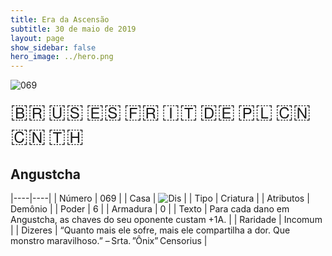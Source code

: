```yaml
---
title: Era da Ascensão
subtitle: 30 de maio de 2019
layout: page
show_sidebar: false
hero_image: ../hero.png
---
```


![069](https://mastervault-storage-prod.s3.amazonaws.com/media/card_front/pt/435_069_99XFHM4JRJ83_pt.png)

<span title="Português" style="font-size: 32px;cursor: pointer;" onclick="javascript:document.querySelector('img[alt=\'069\']').src=document.querySelector('img[alt=\'069\']').src.replace(/card_front\/[^/]+/, 'card_front/pt').replace(/_[^/.0-9]+\.png/, '_pt.png')">🇧🇷</span>
<span title="English" style="font-size: 32px;cursor: pointer;" onclick="javascript:document.querySelector('img[alt=\'069\']').src=document.querySelector('img[alt=\'069\']').src.replace(/card_front\/[^/]+/, 'card_front/en').replace(/_[^/.0-9]+\.png/, '_en.png')">🇺🇸</span>
<span title="Español" style="font-size: 32px;cursor: pointer;" onclick="javascript:document.querySelector('img[alt=\'069\']').src=document.querySelector('img[alt=\'069\']').src.replace(/card_front\/[^/]+/, 'card_front/es').replace(/_[^/.0-9]+\.png/, '_es.png')">🇪🇸</span>
<span title="Français" style="font-size: 32px;cursor: pointer;" onclick="javascript:document.querySelector('img[alt=\'069\']').src=document.querySelector('img[alt=\'069\']').src.replace(/card_front\/[^/]+/, 'card_front/fr').replace(/_[^/.0-9]+\.png/, '_fr.png')">🇫🇷</span>
<span title="Italiano" style="font-size: 32px;cursor: pointer;" onclick="javascript:document.querySelector('img[alt=\'069\']').src=document.querySelector('img[alt=\'069\']').src.replace(/card_front\/[^/]+/, 'card_front/it').replace(/_[^/.0-9]+\.png/, '_it.png')">🇮🇹</span>
<span title="Deutsche" style="font-size: 32px;cursor: pointer;" onclick="javascript:document.querySelector('img[alt=\'069\']').src=document.querySelector('img[alt=\'069\']').src.replace(/card_front\/[^/]+/, 'card_front/de').replace(/_[^/.0-9]+\.png/, '_de.png')">🇩🇪</span>
<span title="Polskie" style="font-size: 32px;cursor: pointer;" onclick="javascript:document.querySelector('img[alt=\'069\']').src=document.querySelector('img[alt=\'069\']').src.replace(/card_front\/[^/]+/, 'card_front/pl').replace(/_[^/.0-9]+\.png/, '_pl.png')">🇵🇱</span>
<span title="简体中文" style="font-size: 32px;cursor: pointer;" onclick="javascript:document.querySelector('img[alt=\'069\']').src=document.querySelector('img[alt=\'069\']').src.replace(/card_front\/[^/]+/, 'card_front/zh-hans').replace(/_[^/.0-9]+\.png/, '_zh-hans.png')">🇨🇳</span>
<span title="繁體中文" style="font-size: 32px;cursor: pointer;" onclick="javascript:document.querySelector('img[alt=\'069\']').src=document.querySelector('img[alt=\'069\']').src.replace(/card_front\/[^/]+/, 'card_front/zh-hant').replace(/_[^/.0-9]+\.png/, '_zh-hant.png')">🇨🇳</span>
<span title="ไทย" style="font-size: 32px;cursor: pointer;" onclick="javascript:document.querySelector('img[alt=\'069\']').src=document.querySelector('img[alt=\'069\']').src.replace(/card_front\/[^/]+/, 'card_front/th').replace(/_[^/.0-9]+\.png/, '_th.png')">🇹🇭</span>

## Angustcha

|----|----|
| Número | 069 |
| Casa | ![Dis](https://archonarcana.com/images/thumb/e/e8/Dis.png/22px-Dis.png "Dis") |
| Tipo | Criatura |
| Atributos | Demônio |
| Poder | 6 |
| Armadura | 0 |
| Texto | Para cada dano em Angustcha, as chaves do seu oponente custam +1A. |
| Raridade | Incomum |
| Dizeres | “Quanto mais ele sofre, mais ele compartilha a dor. Que monstro maravilhoso.” – Srta. ”Ônix” Censorius |
